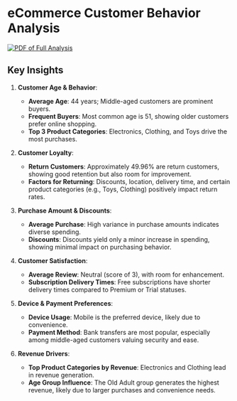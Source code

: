 # eCommerce Customer Behavior Analysis
[![PDF of Full Analysis](https://via.placeholder.com/150)](https://github.com/Abrahamkaikobad/ecommerce-customer-behavior-analysis/blob/none/dic_AbrahamKaikobad.pdf)

## Key Insights

1. **Customer Age & Behavior**:
   - **Average Age**: 44 years; Middle-aged customers are prominent buyers.
   - **Frequent Buyers**: Most common age is 51, showing older customers prefer online shopping.
   - **Top 3 Product Categories**: Electronics, Clothing, and Toys drive the most purchases.

2. **Customer Loyalty**:
   - **Return Customers**: Approximately 49.96% are return customers, showing good retention but also room for improvement.
   - **Factors for Returning**: Discounts, location, delivery time, and certain product categories (e.g., Toys, Clothing) positively impact return rates.

3. **Purchase Amount & Discounts**:
   - **Average Purchase**: High variance in purchase amounts indicates diverse spending.
   - **Discounts**: Discounts yield only a minor increase in spending, showing minimal impact on purchasing behavior.

4. **Customer Satisfaction**:
   - **Average Review**: Neutral (score of 3), with room for enhancement.
   - **Subscription Delivery Times**: Free subscriptions have shorter delivery times compared to Premium or Trial statuses.

5. **Device & Payment Preferences**:
   - **Device Usage**: Mobile is the preferred device, likely due to convenience.
   - **Payment Method**: Bank transfers are most popular, especially among middle-aged customers valuing security and ease.

6. **Revenue Drivers**:
   - **Top Product Categories by Revenue**: Electronics and Clothing lead in revenue generation.
   - **Age Group Influence**: The Old Adult group generates the highest revenue, likely due to larger purchases and convenience needs.
